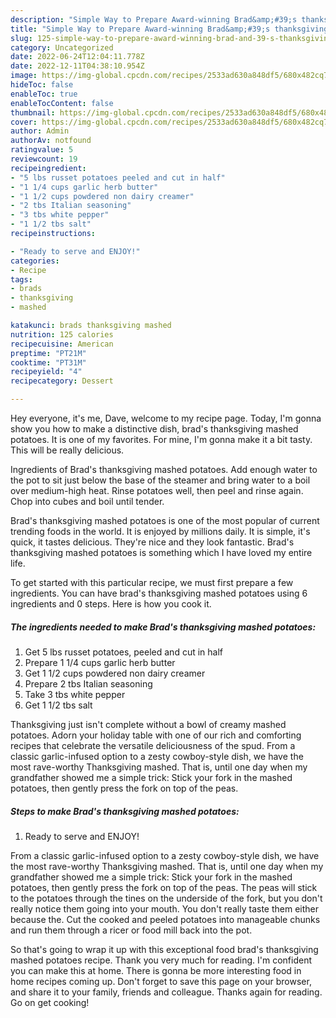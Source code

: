 ```yaml
---
description: "Simple Way to Prepare Award-winning Brad&amp;#39;s thanksgiving mashed potatoes"
title: "Simple Way to Prepare Award-winning Brad&amp;#39;s thanksgiving mashed potatoes"
slug: 125-simple-way-to-prepare-award-winning-brad-and-39-s-thanksgiving-mashed-potatoes
category: Uncategorized
date: 2022-06-24T12:04:11.778Z
date: 2022-12-11T04:38:10.954Z
image: https://img-global.cpcdn.com/recipes/2533ad630a848df5/680x482cq70/brads-thanksgiving-mashed-potatoes-recipe-main-photo.jpg
hideToc: false
enableToc: true
enableTocContent: false
thumbnail: https://img-global.cpcdn.com/recipes/2533ad630a848df5/680x482cq70/brads-thanksgiving-mashed-potatoes-recipe-main-photo.jpg
cover: https://img-global.cpcdn.com/recipes/2533ad630a848df5/680x482cq70/brads-thanksgiving-mashed-potatoes-recipe-main-photo.jpg
author: Admin
authorAv: notfound
ratingvalue: 5
reviewcount: 19
recipeingredient:
- "5 lbs russet potatoes peeled and cut in half"
- "1 1/4 cups garlic herb butter"
- "1 1/2 cups powdered non dairy creamer"
- "2 tbs Italian seasoning"
- "3 tbs white pepper"
- "1 1/2 tbs salt"
recipeinstructions:

- "Ready to serve and ENJOY!"
categories:
- Recipe
tags:
- brads
- thanksgiving
- mashed

katakunci: brads thanksgiving mashed 
nutrition: 125 calories
recipecuisine: American
preptime: "PT21M"
cooktime: "PT31M"
recipeyield: "4"
recipecategory: Dessert

---
```



Hey everyone, it's me, Dave, welcome to my recipe page. Today, I'm gonna show you how to make a distinctive dish, brad&#39;s thanksgiving mashed potatoes. It is one of my favorites. For mine, I'm gonna make it a bit tasty. This will be really delicious.

Ingredients of Brad&#39;s thanksgiving mashed potatoes. Add enough water to the pot to sit just below the base of the steamer and bring water to a boil over medium-high heat. Rinse potatoes well, then peel and rinse again. Chop into cubes and boil until tender.

Brad&#39;s thanksgiving mashed potatoes is one of the most popular of current trending foods in the world. It is enjoyed by millions daily. It is simple, it's quick, it tastes delicious. They're nice and they look fantastic. Brad&#39;s thanksgiving mashed potatoes is something which I have loved my entire life.


To get started with this particular recipe, we must first prepare a few ingredients. You can have brad&#39;s thanksgiving mashed potatoes using 6 ingredients and 0 steps. Here is how you cook it.

<!--inarticleads1-->

##### The ingredients needed to make Brad&#39;s thanksgiving mashed potatoes:

1. Get 5 lbs russet potatoes, peeled and cut in half
1. Prepare 1 1/4 cups garlic herb butter
1. Get 1 1/2 cups powdered non dairy creamer
1. Prepare 2 tbs Italian seasoning
1. Take 3 tbs white pepper
1. Get 1 1/2 tbs salt


Thanksgiving just isn&#39;t complete without a bowl of creamy mashed potatoes. Adorn your holiday table with one of our rich and comforting recipes that celebrate the versatile deliciousness of the spud. From a classic garlic-infused option to a zesty cowboy-style dish, we have the most rave-worthy Thanksgiving mashed. That is, until one day when my grandfather showed me a simple trick: Stick your fork in the mashed potatoes, then gently press the fork on top of the peas. 

<!--inarticleads2-->

##### Steps to make Brad&#39;s thanksgiving mashed potatoes:


1. Ready to serve and ENJOY!

From a classic garlic-infused option to a zesty cowboy-style dish, we have the most rave-worthy Thanksgiving mashed. That is, until one day when my grandfather showed me a simple trick: Stick your fork in the mashed potatoes, then gently press the fork on top of the peas. The peas will stick to the potatoes through the tines on the underside of the fork, but you don&#39;t really notice them going into your mouth. You don&#39;t really taste them either because the. Cut the cooked and peeled potatoes into manageable chunks and run them through a ricer or food mill back into the pot. 

So that's going to wrap it up with this exceptional food brad&#39;s thanksgiving mashed potatoes recipe. Thank you very much for reading. I'm confident you can make this at home. There is gonna be more interesting food in home recipes coming up. Don't forget to save this page on your browser, and share it to your family, friends and colleague. Thanks again for reading. Go on get cooking!
